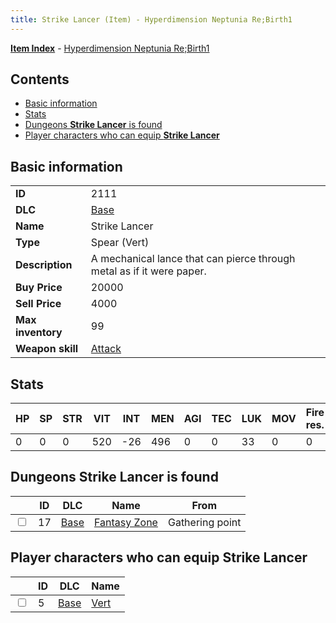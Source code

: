 ```yaml
---
title: Strike Lancer (Item) - Hyperdimension Neptunia Re;Birth1
---
```


[**Item Index**](/neptunia/rb1/item/index.html) - [Hyperdimension Neptunia Re;Birth1](/neptunia/rb1)

## Contents

- [Basic information](#basic-information)
- [Stats](#stats)
- [Dungeons **Strike Lancer** is found](#dungeons-strike-lancer-is-found)
- [Player characters who can equip **Strike Lancer**](#player-characters-who-can-equip-strike-lancer)
## Basic information

|   |   |
| -- | -- |
| **ID** | 2111 |
| **DLC** | [Base](/neptunia/rb1/dlc/1-base.html) |
| **Name** | Strike Lancer |
| **Type** | Spear (Vert) |
| **Description** | A mechanical lance that can pierce through metal as if it were paper. |
| **Buy Price** | 20000 |
| **Sell Price** | 4000 |
| **Max inventory** | 99 |
| **Weapon skill** | [Attack](/neptunia/rb1/skill/1-801-attack.html) |


## Stats

| HP | SP | STR | VIT | INT | MEN | AGI | TEC | LUK | MOV | Fire res. | Ice res. | Wind res. | Lightning res. |
| -- | -- | --- | --- | --- | --- | --- | --- | --- | --- | --------- | -------- | --------- | -------------- |
| 0 | 0 | 0 | 520 | -26 | 496 | 0 | 0 | 33 | 0 | 0 | 0 | 0 | 0 |


## Dungeons **Strike Lancer** is found

|    | ID | DLC | Name | From |
| -- | -- | --- | ---- | ---- |
| <input type="checkbox" id="rb1-dungeon-1-17" class="trackbox" /> | 17 | [Base](/neptunia/rb1/dlc/1-base.html) | [Fantasy Zone](/neptunia/rb1/dungeon/1-17-fantasy-zone.html) | Gathering point |


## Player characters who can equip **Strike Lancer**

|    | ID | DLC | Name |
| -- | -- | --- | ---- |
| <input type="checkbox" id="rb1-player-1-5" class="trackbox" /> | 5 | [Base](/neptunia/rb1/dlc/1-base.html) | [Vert](/neptunia/rb1/player/1-5-vert.html) |
